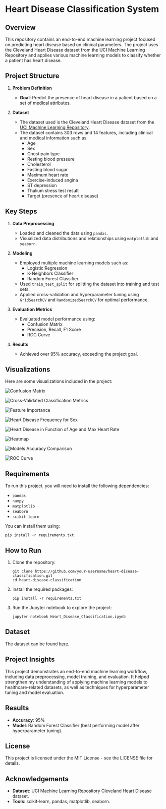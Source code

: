 # Heart Disease Classification System

## Overview
This repository contains an end-to-end machine learning project focused on predicting heart disease based on clinical parameters. The project uses the Cleveland Heart Disease dataset from the UCI Machine Learning Repository and applies various machine learning models to classify whether a patient has heart disease.

## Project Structure
1. **Problem Definition**  
   - **Goal**: Predict the presence of heart disease in a patient based on a set of medical attributes.

2. **Dataset**  
   - The dataset used is the Cleveland Heart Disease dataset from the [UCI Machine Learning Repository](https://archive.ics.uci.edu/ml/datasets/Heart+Disease).
   - The dataset contains 303 rows and 14 features, including clinical and medical information such as:
     - Age
     - Sex
     - Chest pain type
     - Resting blood pressure
     - Cholesterol
     - Fasting blood sugar
     - Maximum heart rate
     - Exercise-induced angina
     - ST depression
     - Thalium stress test result
     - Target (presence of heart disease)

## Key Steps
1. **Data Preprocessing**  
   - Loaded and cleaned the data using `pandas`.
   - Visualized data distributions and relationships using `matplotlib` and `seaborn`.

2. **Modeling**  
   - Employed multiple machine learning models such as:
     - Logistic Regression
     - K-Neighbors Classifier
     - Random Forest Classifier
   - Used `train_test_split` for splitting the dataset into training and test sets.
   - Applied cross-validation and hyperparameter tuning using `GridSearchCV` and `RandomizedSearchCV` for optimal performance.

3. **Evaluation Metrics**  
   - Evaluated model performance using:
     - Confusion Matrix
     - Precision, Recall, F1 Score
     - ROC Curve

4. **Results**  
   - Achieved over 95% accuracy, exceeding the project goal.

## Visualizations
Here are some visualizations included in the project:

![Confusion Matrix](visualizations/confusion-matrix.png)

![Cross-Validated Classification Metrics](visualizations/cross-validated-classification-metrics.png)

![Feature Importance](visualizations/feature-importance.png)

![Heart Disease Frequency for Sex](visualizations/heart-disease-frequency-for-sex.png)

![Heart Disease in Function of Age and Max Heart Rate](visualizations/heart-disease-in-function-of-age-and-max-heart-rate.png)

![Heatmap](visualizations/heatmap.png)

![Models Accuracy Comparison](visualizations/models-accuracy-comparison.png)

![ROC Curve](visualizations/ROC-curve.png)

## Requirements
To run this project, you will need to install the following dependencies:
- `pandas`
- `numpy`
- `matplotlib`
- `seaborn`
- `scikit-learn`

You can install them using:
```
pip install -r requirements.txt
```

## How to Run
1. Clone the repository:
   ```
   git clone https://github.com/your-username/heart-disease-classification.git
   cd heart-disease-classification
   ```
2. Install the required packages:
   ```
   pip install -r requirements.txt
   ```
3. Run the Jupyter notebook to explore the project:
   ```
   jupyter notebook Heart_Disease_Classification.ipynb
   ```

## Dataset
The dataset can be found [here](https://archive.ics.uci.edu/ml/datasets/Heart+Disease).

## Project Insights
This project demonstrates an end-to-end machine learning workflow, including data preprocessing, model training, and evaluation. It helped strengthen my understanding of applying machine learning models to healthcare-related datasets, as well as techniques for hyperparameter tuning and model evaluation.

## Results
- **Accuracy**: 95%
- **Model**: Random Forest Classifier (best performing model after hyperparameter tuning).

## License
This project is licensed under the MIT License - see the LICENSE file for details.

## Acknowledgements
- **Dataset**: UCI Machine Learning Repository Cleveland Heart Disease dataset.
- **Tools**: scikit-learn, pandas, matplotlib, seaborn.
